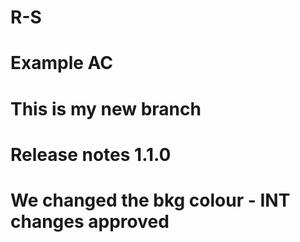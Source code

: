 # R-S
# Example AC
# This is my new branch
# Release notes 1.1.0
# We changed the bkg colour - INT changes approved